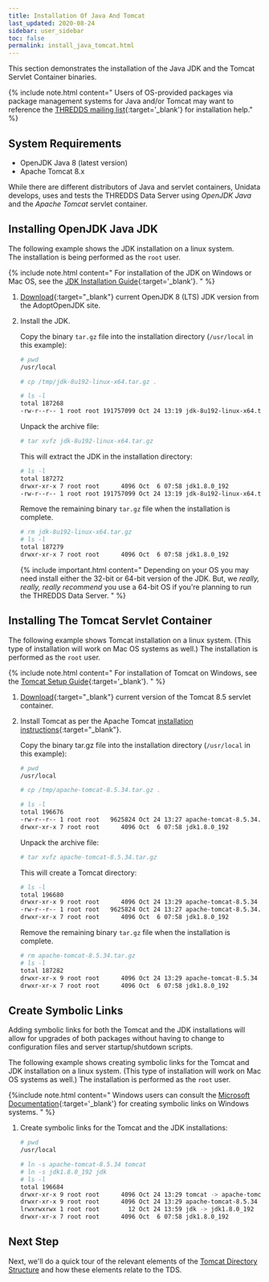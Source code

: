 ```yaml
---
title: Installation Of Java And Tomcat
last_updated: 2020-08-24
sidebar: user_sidebar
toc: false
permalink: install_java_tomcat.html
---
```


This section demonstrates the installation of the Java JDK and the Tomcat Servlet Container binaries.  

{% include note.html content="
Users of OS-provided packages via package management systems for Java and/or Tomcat may want to reference the [THREDDS mailing list](https://www.unidata.ucar.edu/mailing_lists/archives/thredds/){:target='_blank'} for installation help."
%}

## System Requirements

* OpenJDK Java 8 (latest version)
* Apache Tomcat 8.x

While there are different distributors of Java and servlet containers, Unidata develops, uses and tests the THREDDS Data Server using _OpenJDK Java_ and the _Apache Tomcat_ servlet container.


## Installing OpenJDK Java JDK

The following example shows the JDK installation on a linux system.  
The installation is being performed as the `root` user.

{% include note.html content="
For installation of the JDK on Windows or Mac OS, see the [JDK Installation Guide](https://adoptopenjdk.net/installation.html){:target='_blank'}.
" %}

1.  [Download](https://adoptopenjdk.net/){:target="_blank"} current OpenJDK 8 (LTS) JDK version from the AdoptOpenJDK site. 

2.  Install the JDK.

    Copy the binary `tar.gz` file into the installation directory (`/usr/local` in this example):

    ~~~bash
    # pwd
    /usr/local
    
    # cp /tmp/jdk-8u192-linux-x64.tar.gz .

    # ls -l
    total 187268
    -rw-r--r-- 1 root root 191757099 Oct 24 13:19 jdk-8u192-linux-x64.tar.gz
    ~~~

    Unpack the archive file:

    ~~~bash
    # tar xvfz jdk-8u192-linux-x64.tar.gz 
    ~~~

    This will extract the JDK in the installation directory:

    ~~~bash
    # ls -l
    total 187272
    drwxr-xr-x 7 root root      4096 Oct  6 07:58 jdk1.8.0_192
    -rw-r--r-- 1 root root 191757099 Oct 24 13:19 jdk-8u192-linux-x64.tar.gz
    ~~~

    Remove the remaining binary `tar.gz` file when the installation is complete.
   
    ~~~bash
    # rm jdk-8u192-linux-x64.tar.gz
    # ls -l
    total 187279
    drwxr-xr-x 7 root root      4096 Oct  6 07:58 jdk1.8.0_192
    ~~~

    {% include important.html content="
    Depending on your OS you may need install either the 32-bit or 64-bit version of the JDK.
    But, we *really, really, really recommend* you use a 64-bit OS if you're planning to run the THREDDS Data Server.
    " %}

<a name="tomcat"></a>
## Installing The Tomcat Servlet Container

The following example shows Tomcat installation on a linux system. 
(This type of installation will work on Mac OS systems as well.) 
The installation is performed as the `root` user.

{% include note.html content="
For installation of Tomcat on Windows, see the [Tomcat Setup Guide](http://tomcat.apache.org/tomcat-8.5-doc/setup.html#Windows){:target='_blank'}.
" %}

1.  [Download](http://tomcat.apache.org/download-80.cgi){:target="_blank"} current version of the Tomcat 8.5 servlet container.

2.  Install Tomcat as per the Apache Tomcat [installation instructions](http://tomcat.apache.org/tomcat-8.5-doc/setup.html){:target="_blank"}.

    Copy the binary tar.gz file into the installation directory (`/usr/local` in this example):

    ~~~bash
    # pwd
    /usr/local
    
    # cp /tmp/apache-tomcat-8.5.34.tar.gz .

    # ls -l
    total 196676
    -rw-r--r-- 1 root root   9625824 Oct 24 13:27 apache-tomcat-8.5.34.tar.gz
    drwxr-xr-x 7 root root      4096 Oct  6 07:58 jdk1.8.0_192
    ~~~

    Unpack the archive file:

    ~~~bash
    # tar xvfz apache-tomcat-8.5.34.tar.gz
    ~~~

    This will create a Tomcat directory:

    ~~~bash
    # ls -l
    total 196680
    drwxr-xr-x 9 root root      4096 Oct 24 13:29 apache-tomcat-8.5.34
    -rw-r--r-- 1 root root   9625824 Oct 24 13:27 apache-tomcat-8.5.34.tar.gz
    drwxr-xr-x 7 root root      4096 Oct  6 07:58 jdk1.8.0_192
    ~~~

    Remove the remaining binary `tar.gz` file when the installation is complete.
   
    ~~~bash
    # rm apache-tomcat-8.5.34.tar.gz
    # ls -l
    total 187282
    drwxr-xr-x 9 root root      4096 Oct 24 13:29 apache-tomcat-8.5.34
    drwxr-xr-x 7 root root      4096 Oct  6 07:58 jdk1.8.0_192
    ~~~

## Create Symbolic Links

Adding symbolic links for both the Tomcat and the JDK installations will allow for upgrades of both packages without having to change to configuration files and server startup/shutdown scripts.

The following example shows creating symbolic links for the Tomcat and JDK installation on a linux system. 
(This type of installation will work on Mac OS systems as well.) 
The installation is performed as the `root` user.

{%include note.html content="
Windows users can consult the [Microsoft Documentation](https://docs.microsoft.com/en-us/windows/win32/fileio/symbolic-links){:target='_blank'} for creating symbolic links on Windows systems.
" %}

1. Create symbolic links for the Tomcat and the JDK installations:

    ~~~ bash
    # pwd
    /usr/local
    
    # ln -s apache-tomcat-8.5.34 tomcat 
    # ln -s jdk1.8.0_192 jdk
    # ls -l 
    total 196684
    drwxr-xr-x 9 root root      4096 Oct 24 13:29 tomcat -> apache-tomcat-8.5.34
    drwxr-xr-x 9 root root      4096 Oct 24 13:29 apache-tomcat-8.5.34
    lrwxrwxrwx 1 root root        12 Oct 24 13:59 jdk -> jdk1.8.0_192
    drwxr-xr-x 7 root root      4096 Oct  6 07:58 jdk1.8.0_192
    ~~~

## Next Step

Next, we'll do a quick tour of the relevant elements of the [Tomcat Directory Structure](tomcat_dir_structure_qt.html) and how these elements relate to the TDS.